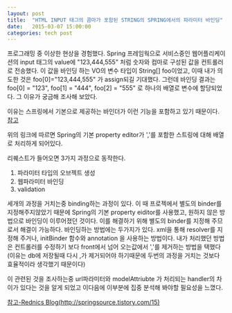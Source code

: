 ```yaml
---
layout: post
title:  "HTML INPUT 태그의 콤마가 포함된 STRING의 SPRING에서의 파라미터 바인딩"
date:   2015-03-07 15:00:00
categories: tech post
---
```




프로그래밍 중 이상한 현상을 경험했다. Spring 프레임웍으로 서비스중인 웹어플리케이션의  input 태그의 value에 "123,444,555" 처럼 숫자와 컴마로 구성된 값을 컨트롤러로 전송했다. 이 값을 바인딩 하는 VO의 변수 타입이 String[] foo이었고, 이때 내가 의도한 것은 foo[0]="123,444,555" 가 assign되길 기대했다. 그런데 바인딩 결과는 foo[0] = "123", foo[1] = "444", foo[2] = "555" 로 하나의 배열로 변수에 할당되었다. 그 이유가 궁금해 조사해 보았다.

이유는 스프링에서 기본으로 제공하는 바인더가 이런 기능을 포함하고 있기 때문이다. [참고](http://springsource.tistory.com/15)

위의 링크에 따르면 Spring의 기본 property editor가 ','를 포함한 스트링에 대해 배열로 처리하게 되어있다. 

리퀘스트가 들어오면 3가지 과정으로 동작한다.
1. 파라미터 타입의 오브젝트 생성
2. 웹파라미터 바인딩
3. validation

세개의 과정을 거치는중 binding하는 과정이 있다. 이 때 프로젝에서 별도의 binder를 지정해주지않았기 때문에 Spring의 기본 property eiditor를 사용했고, 원하지 않은 방법으로 바인딩이 이루어졌던 것이다.
이를 해결하기 위해 별도의 binder를 지정해 주므로서 해결이 가능하다. 
바인딩하는 방법에는 두가지가 있다.  xml을 통해 resolver를 지정해 주거나,  initBinder 함수와 annotation 을 사용하는 방법이다.
내가 처리했던 방법은 컨트롤러를 수정하기 보다 front에서 넘어 오는값에서 ','를 제거하는 방법을 택했다(이유는 db에 저장될때 다시 ,가 제거되어야 하기때문에 두번의 과정을 거치는 것보다 효율적이라 생각했기 때문이다)

이 관련된 것을 조사하는중 url파라미터와 modelAttriubte 가 처리되는 handler의 차이가 있다는 것을 알게 되었고 이다음에 이부분에 집중 분석해 봐야할 필요성을 느꼈다.


[참고-Rednics Blog(http://springsource.tistory.com/15)](http://springsource.tistory.com/15)
